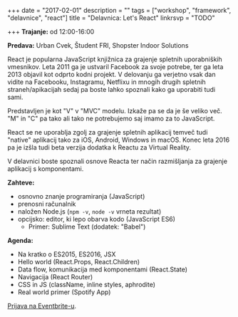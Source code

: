 +++
date = "2017-02-01"
description = ""
tags = ["workshop", "framework", "delavnice", "react"]
title = "Delavnica: Let's React"
linkrsvp = "TODO"

+++
**Trajanje:** od 12:00-16:00

**Predava:** Urban Cvek, Študent FRI, Shopster Indoor Solutions

React je popularna JavaScript knjižnica za grajenje spletnih uporabniških vmesnikov. Leta 2011 ga je ustvaril Facebook za svoje potrebe, ter ga leta 2013 objavil kot odprto kodni projekt. V delovanju ga verjetno vsak dan vidite na Facebooku, Instagramu, Netflixu in mnogih drugih spletnih straneh/apikacijah sedaj pa boste lahko spoznali kako ga uporabiti tudi sami.

Predstavljen je kot "V" v "MVC" modelu. Izkaže pa se da je še veliko več. "M" in "C" pa tako ali tako ne potrebujemo saj imamo za to JavaScript.

<!--more-->

React se ne uporablja zgolj za grajenje spletnih aplikacij temveč tudi "native" aplikacij tako za iOS, Android, Windows in macOS. Konec leta 2016 pa je izšla tudi beta verzija dodatka k Reactu za Virtual Reality.

V delavnici boste spoznali osnove Reacta ter način razmišljanja za grajenje aplikacij s komponentami.

**Zahteve:**

- osnovno znanje programiranja (JavaScript)
- prenosni računalnik
- naložen Node.js (`npm -v`, `node -v` vrneta rezultat)
- opcijsko: editor, ki lepo obarva kodo (JavaScript ES6)
  - Primer: Sublime Text (dodatek: "Babel")

**Agenda:**

- Na kratko o ES2015, ES2016, JSX
- Hello world (React.Props, React.Children)
- Data flow, komunikacija med komponentami (React.State)
- Navigacija (React Router)
- CSS in JS (className, inline styles, aphrodite)
- Real world primer (Spotify App)

[Prijava na Eventbrite-u](TODO).